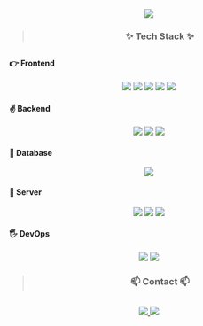 
<div align="center">
  <img src="https://capsule-render.vercel.app/api?type=venom&color=gradient&height=200&section=header&text=Welcome%20to%20moonjung's%20GitHub%20👋&animation=twinkling&fontSize=35&fontColor=000000" />
</div>


><h3 align="center">✨ Tech Stack ✨</h3>

## 

#### 👉 Frontend
<div align=center> 
  <img src="https://img.shields.io/badge/html5-E34F26?style=flat-square&logo=html5&logoColor=white">
  <img src="https://img.shields.io/badge/css-1572B6?style=flat-square&logo=css3&logoColor=white">
  <img src="https://img.shields.io/badge/javascript-F7DF1E?style=flat-square&logo=javascript&logoColor=black">
  <img src="https://img.shields.io/badge/jquery-0769AD?style=flat-square&logo=jquery&logoColor=white">
  <img src="https://img.shields.io/badge/vue.js-4FC08D?style=flat-square&logo=vue.js&logoColor=white">
</div>

#### ✌ Backend
<div align=center> 
  <img src="https://img.shields.io/badge/java-007396?style=flat-square&logo=java&logoColor=white">
  <img src="https://img.shields.io/badge/spring-6DB33F?style=flat-square&logo=spring&logoColor=white">
  <img src="https://img.shields.io/badge/springboot-6DB33F?style=flat-square&logo=springboot&logoColor=white">
</div>

#### 🤟 Database
<div align=center> 
  <img src="https://img.shields.io/badge/mysql-4479A1?style=flat-square&logo=mysql&logoColor=white">
</div>

#### 🖖 Server
<div align=center> 
  <img src="https://img.shields.io/badge/amazonaws-232F3E?style=flat-square&logo=amazonaws&logoColor=white">
  <img src="https://img.shields.io/badge/linux-FCC624?style=flat-square&logo=linux&logoColor=black">
  <img src="https://img.shields.io/badge/apache tomcat-F8DC75?style=flat-square&logo=apachetomcat&logoColor=white">
</div>

#### 🖐 DevOps
<div align=center> 
  <img src="https://img.shields.io/badge/docker-%230db7ed.svg?style=flat-square&logo=docker&logoColor=white">
  <img src="https://img.shields.io/badge/github-181717?style=flat-square&logo=github&logoColor=white">
</div>






><h3 align="center">📫 Contact 📫</h3>

## 

<div align="center">
  <a href="https://low-approval-845.notion.site/Minimal-Designer-Resume-a366ea4339dd46fbbc846946156a6a95?pvs=4">
    <img src="https://img.shields.io/badge/Notion-000000?style=flat-square&logo=notion&logoColor=white" />
  </a>
  <a href="mailto:moon_d_2@naver.com">
    <img src="https://img.shields.io/badge/moon_d_2@naver.com-03C75A?style=flat-square&logo=Mail&logoColor=white"/>
  </a>
</div>




<!--
**moonjungkimm/moonjungkimm** is a ✨ _special_ ✨ repository because its `README.md` (this file) appears on your GitHub profile.

Here are some ideas to get you started:

- 🔭 I’m currently working on ...
- 🌱 I’m currently learning ...
- 👯 I’m looking to collaborate on ...
- 🤔 I’m looking for help with ...
- 💬 Ask me about ...
- 📫 How to reach me: ...
- 😄 Pronouns: ...
- ⚡ Fun fact: ...
-->
